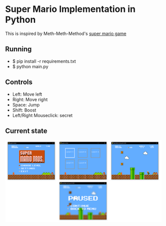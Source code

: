 # Super Mario Implementation in Python

This is inspired by Meth-Meth-Method's [super mario game](https://github.com/meth-meth-method/super-mario/)

## Running

- $ pip install -r requirements.txt
- $ python main.py

## Controls

- Left: Move left
- Right: Move right
- Space: Jump
- Shift: Boost
- Left/Right Mouseclick: secret

## Current state

![Alt text](img/pics.png "current state")
